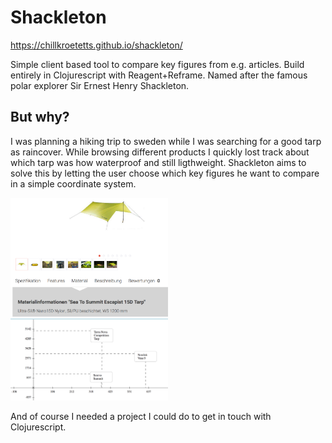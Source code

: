 # Shackleton
https://chillkroetetts.github.io/shackleton/

Simple client based tool to compare key figures from e.g. articles.
Build entirely in Clojurescript with Reagent+Reframe.
Named after the famous polar explorer Sir Ernest Henry Shackleton.

## But why?
I was planning a hiking trip to sweden while I was searching for a good tarp as raincover.
While browsing different products I quickly lost track about which tarp was how waterproof and still ligthweight. Shackleton aims to solve this by letting the user choose which key figures he want to
compare in a simple coordinate system.

<img src="./readme-imgs/shop.png" width="50%">
<img src="./readme-imgs/shackleton.png" width="50%">

And of course I needed a project I could do to get in touch with Clojurescript.


